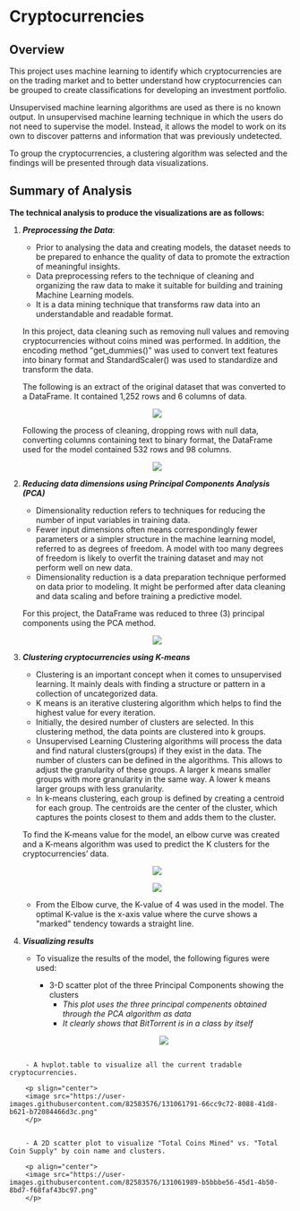 # Cryptocurrencies

## Overview

This project uses machine learning to identify which cryptocurrencies are on the trading market and to better understand how cryptocurrencies can be grouped to create classifications for developing an investment portfolio. 

Unsupervised machine learning algorithms are used as there is no known output. In unsupervised machine learning technique in which the users do not need to supervise the model. Instead, it allows the model to work on its own to discover patterns and information that was previously undetected. 

To group the cryptocurrencies, a clustering algorithm was selected and the findings will be presented through data visualizations. 

## Summary of Analysis

**The technical analysis to produce the visualizations are as follows:**

1.  ***Preprocessing the Data***: 
    
    -  Prior to analysing the data and creating models, the dataset needs to be prepared to enhance the quality of data to promote the extraction of meaningful insights.
    -  Data preprocessing refers to the technique of cleaning and organizing the raw data to make it suitable for building and training Machine Learning models. 
    -  It is a data mining technique that transforms raw data into an understandable and readable format. 
    
    In this project, data cleaning such as removing null values and removing cryptocurrencies without coins mined was performed. In addition, the encoding method "get_dummies()"       was used to convert text features into binary format and StandardScaler() was used to standardize and transform the data.
    
    The following is an extract of the original dataset that was converted to a DataFrame. It contained 1,252 rows and 6 columns of data.
    
    <p align="center">
    <image src= "https://user-images.githubusercontent.com/82583576/131057477-27e7784a-8a3b-4061-9fac-d63ce562940b.png"
    </p>

    
    Following the process of cleaning, dropping rows with null data, converting columns containing text to binary format, the DataFrame used for the model contained 532 rows and 98 columns.
    
    <p align="center">
    <image src= "https://user-images.githubusercontent.com/82583576/131057974-1d374e99-f46c-42bf-8ef4-5b178dd18421.png"
    </p>
                 
      
        
2.  ***Reducing data dimensions using Principal Components Analysis (PCA)***
        
    - Dimensionality reduction refers to techniques for reducing the number of input variables in training data.
    - Fewer input dimensions often means correspondingly fewer parameters or a simpler structure in the machine learning model, referred to as degrees of freedom. A model with too many degrees of freedom is likely to overfit the training dataset and may not perform well on new data.
    - Dimensionality reduction is a data preparation technique performed on data prior to modeling. It might be performed after data cleaning and data scaling and before training a predictive model.
             
    For this project, the DataFrame was reduced to three (3) principal components using the PCA method.
        
    <p align="center">    
    <image src="https://user-images.githubusercontent.com/82583576/131058631-5dbd6d87-af37-4f08-855d-f1978a1efcdc.png"
    </p>
        
3.  ***Clustering cryptocurrencies using K-means***
        
    -  Clustering is an important concept when it comes to unsupervised learning. It mainly deals with finding a structure or pattern in a collection of uncategorized data.  
    -  K means is an iterative clustering algorithm which helps to find the highest value for every iteration. 
    -  Initially, the desired number of clusters are selected. In this clustering method, the data points are clustered into k groups. 
    -  Unsupervised Learning Clustering algorithms will process the data and find natural clusters(groups) if they exist in the data. The number of clusters can be defined in the  algorithms. This allows to adjust the granularity of these groups. A larger k means smaller groups with more granularity in the same way. A lower k means larger groups with less granularity.
    -  In k-means clustering, each group is defined by creating a centroid for each group. The centroids are the center of the cluster, which captures the points closest to them and adds them to the cluster.
    
    To find the K-means value for the model, an elbow curve was created and a K-means algorithm was used to predict the K clusters for the cryptocurrencies’ data.

    <p align="center">
    <image src="https://user-images.githubusercontent.com/82583576/131060235-451f633f-068f-4f8d-a80b-cf0e915ac6dc.png"
    </p>       
    
    <p align="center">    
    <image src="https://user-images.githubusercontent.com/82583576/131060311-3786f384-ecbc-4e4b-bdd5-66fb98ad3d94.png"
    </p>

    - From the Elbow curve, the K-value of 4 was used in the model. The optimal K-value is the x-axis value where the curve shows a "marked" tendency towards a straight line.   
        
4. ***Visualizing results***

   - To visualize the results of the model, the following figures were used:
        
        - 3-D scatter plot of the three Principal Components showing the clusters
            - *This plot uses the three principal compenents obtained through the PCA algorithm as data*
            - *It clearly shows that BitTorrent is in a class by itself*
        
        <p align="center">
        <image src="https://user-images.githubusercontent.com/82583576/131062257-b8ecfe1c-2640-4ce0-817a-825d949e6242.png"
        </p>
 ##
 ##     
        - A hvplot.table to visualize all the current tradable cryptocurrencies.
            
        <p slign="center">
        <image src="https://user-images.githubusercontent.com/82583576/131061791-66cc9c72-8088-41d8-b621-b72084466d3c.png"
        </p>
              
                  
        - A 2D scatter plot to visualize "Total Coins Mined" vs. "Total Coin Supply" by coin name and clusters.
            
        <p align="center">
        <image src="https://user-images.githubusercontent.com/82583576/131061989-b5bbbe56-45d1-4b50-8bd7-f68faf43bc97.png"
        </p>
